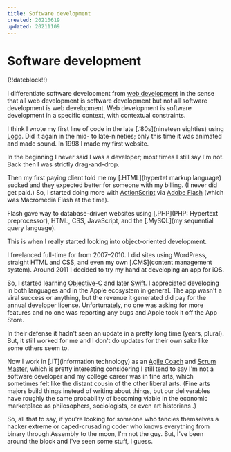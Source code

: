 ```yaml
---
title: Software development
created: 20210619
updated: 20211109
---
```


# Software development

{!!dateblock!!}

I differentiate software development from [web development](/web-development/) in the sense that all web development is software development but not all software development is web development. Web development is software development in a specific context, with contextual constraints.

I think I wrote my first line of code in the late [.ʼ80s](nineteen eighties)  using [Logo](https://en.wikipedia.org/wiki/Logo_(programming_language)). Did it again in the mid- to late-nineties; only this time it was animated and made sound. In 1998 I made my first website.

In the beginning I never said I was a developer; most times I still say I'm not. Back then I was strictly drag-and-drop.

Then my first paying client told me my [.HTML](hypertet markup language) sucked and they expected better for someone with my billing. (I never did get paid.) So, I started doing more with [ActionScript](https://en.wikipedia.org/wiki/ActionScript) via [Adobe Flash](https://en.wikipedia.org/wiki/Adobe_Flash) (which was Macromedia Flash at the time).

Flash gave way to database-driven websites using [.PHP](PHP: Hypertext preprocessor), HTML, CSS, JavaScript, and the [.MySQL](my sequential query language).

This is when I really started looking into object-oriented development.

I freelanced full-time for from 2007–2010. I did sites using WordPress, straight HTML and CSS, and even my own [.CMS](content management system). Around 2011 I decided to try my hand at developing an app for iOS.

So, I started learning [Objective-C](https://en.wikipedia.org/wiki/Objective-C) and later [Swift](https://en.wikipedia.org/wiki/Swift_(programming_language)). I appreciated developing in both languages and in the Apple ecosystem in general. The app wasn't a viral success or anything, but the revenue it generated did pay for the annual developer license. Unfortunately, no one was asking for more features and no one was reporting any bugs and Apple took it off the App Store.

In their defense it hadn't seen an update in a pretty long time (years, plural). But, it still worked for me and I don't do updates for their own sake like some others seem to.

Now I work in [.IT](information technology) as an [Agile Coach](https://agilemanifesto.org) and [Scrum Master](https://scrumguides.org), which is pretty interesting considering I still tend to say I'm not a software developer and my college career was in fine arts, which sometimes felt like the distant cousin of the other liberal arts. (Fine arts majors build things instead of writing about things, but our deliverables have roughly the same probability of becoming viable in the economic marketplace as philosophers, sociologists, or even art historians   .)

So, all that to say, if you're looking for someone who fancies themselves a hacker extreme or caped-crusading coder who knows everything from binary through Assembly to the moon, I'm not the guy. But, I've been around the block and I've seen some stuff, I guess.
